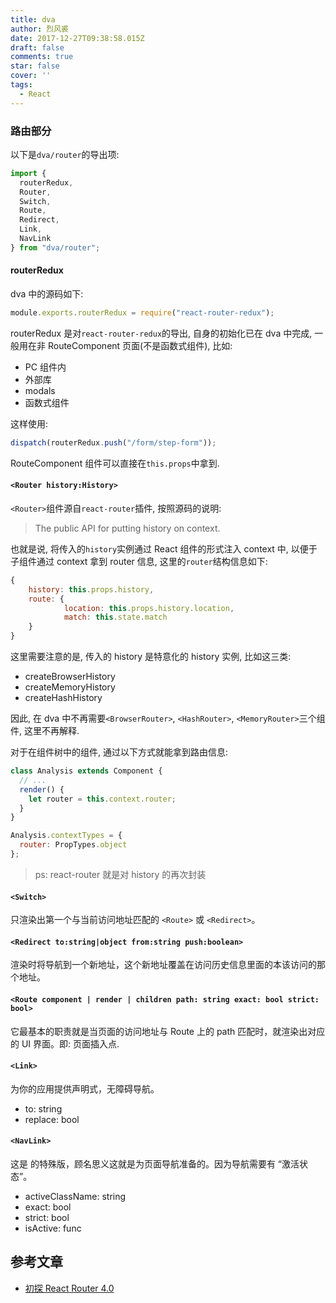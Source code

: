 ```yaml
---
title: dva
author: 烈风裘
date: 2017-12-27T09:38:58.015Z
draft: false
comments: true
star: false
cover: ''
tags: 
  - React
---
```


### 路由部分

以下是`dva/router`的导出项:

```js
import {
  routerRedux,
  Router,
  Switch,
  Route,
  Redirect,
  Link,
  NavLink
} from "dva/router";
```

#### routerRedux

dva 中的源码如下:

```js
module.exports.routerRedux = require("react-router-redux");
```

routerRedux 是对`react-router-redux`的导出, 自身的初始化已在 dva 中完成, 一般用在非 RouteComponent 页面(不是函数式组件), 比如:

- PC 组件内
- 外部库
- modals
- 函数式组件

这样使用:

```js
dispatch(routerRedux.push("/form/step-form"));
```

RouteComponent 组件可以直接在`this.props`中拿到.

#### `<Router history:History>`

`<Router>`组件源自`react-router`插件, 按照源码的说明:

> The public API for putting history on context.

也就是说, 将传入的`history`实例通过 React 组件的形式注入 context 中, 以便于子组件通过 context 拿到 router 信息, 这里的`router`结构信息如下:

```js
{
	history: this.props.history,
	route: {
    		location: this.props.history.location,
    		match: this.state.match
	}
}
```

这里需要注意的是, 传入的 history 是特意化的 history 实例, 比如这三类:

- createBrowserHistory
- createMemoryHistory
- createHashHistory

因此, 在 dva 中不再需要`<BrowserRouter>`, `<HashRouter>`, `<MemoryRouter>`三个组件, 这里不再解释.

对于在组件树中的组件, 通过以下方式就能拿到路由信息:

```js
class Analysis extends Component {
  // ...
  render() {
    let router = this.context.router;
  }
}

Analysis.contextTypes = {
  router: PropTypes.object
};
```

> ps: react-router 就是对 history 的再次封装

#### `<Switch>`

只渲染出第一个与当前访问地址匹配的 `<Route>` 或 `<Redirect>`。

#### `<Redirect to:string|object from:string push:boolean>`

渲染时将导航到一个新地址，这个新地址覆盖在访问历史信息里面的本该访问的那个地址。

#### `<Route component | render | children path: string exact: bool strict: bool>`

它最基本的职责就是当页面的访问地址与 Route 上的 path 匹配时，就渲染出对应的 UI 界面。即: 页面插入点.

#### `<Link>`

为你的应用提供声明式，无障碍导航。

- to: string
- replace: bool

#### `<NavLink>`

这是 <Link> 的特殊版，顾名思义这就是为页面导航准备的。因为导航需要有 “激活状态”。

- activeClassName: string
- exact: bool
- strict: bool
- isActive: func

## 参考文章

- [初探 React Router 4.0](http://blog.csdn.net/sinat_17775997/article/details/69218382)

